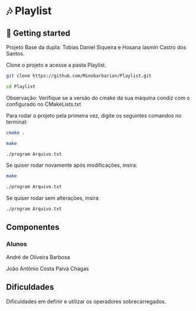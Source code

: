 # 🎶 Playlist

## 🚀 Getting started

Projeto Base da dupla: Tobias Daniel Siqueira e Hosana Iasmin Castro dos Santos.

Clone o projeto e acesse a pasta Playlist.

```bash
git clone https://github.com/Minobarbarian/Playlist.git

cd Playlist

```

Observação: Verifique se a versão do cmake da sua máquina condiz com o configurado no CMakeLists.txt

Para rodar o projeto pela primeira vez, digite os seguintes comandos no terminal:

```bash
cmake .

make

./program Arquivo.txt
```

Se quiser rodar novamente após modificações, insira:
```bash
make

./program Arquivo.txt

```

Se quiser rodar sem alterações, insira:
```bash
./program Arquivo.txt
```

## Componentes

### Alunos

André de Oliveira Barbosa

João Antônio Costa Paiva Chagas

## Dificuldades

Dificuldades em definir e utilizar os operadores sobrecarregados.